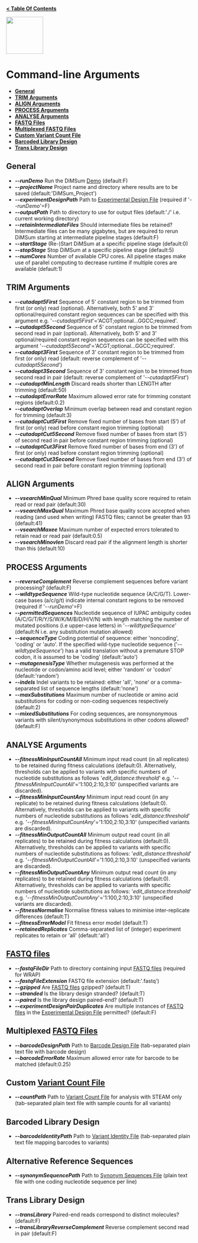 **[< Table Of Contents](https://github.com/lehner-lab/DiMSum#table-of-contents)**
<p align="left">
  <img src="../Dumpling.png" width="100">
</p>

# Command-line Arguments

* **[General](#general)**
* **[TRIM Arguments](#trim-arguments)**
* **[ALIGN Arguments](#align-arguments)**
* **[PROCESS Arguments](#process-arguments)**
* **[ANALYSE Arguments](#analyse-arguments)**
* **[FASTQ Files](#fastq-files)**
* **[Multiplexed FASTQ Files](#multiplexed-fastq-files)**
* **[Custom Variant Count File](#custom-variant-count-file)**
* **[Barcoded Library Design](#barcoded-library-design)**
* **[Trans Library Design](#trans-library-design)**

## General

* **_--runDemo_** Run the DiMSum [Demo](DEMO.md) (default:F)
* **_--projectName_** Project name and directory where results are to be saved (default:'DiMSum_Project')
* **_--experimentDesignPath_** Path to [Experimental Design File](FILEFORMATS.md#experimental-design-file) (required if '_--runDemo_'=F)
* **_--outputPath_** Path to directory to use for output files (default:'./' i.e. current working directory)
* **_--retainIntermediateFiles_** Should intermediate files be retained? Intermediate files can be many gigabytes, but are required to rerun DiMSum starting at intermediate pipeline stages (default:F)
* **_--startStage_** (Re-)Start DiMSum at a specific pipeline stage (default:0)
* **_--stopStage_** Stop DiMSum at a specific pipeline stage (default:5)
* **_--numCores_** Number of available CPU cores. All pipeline stages make use of parallel computing to decrease runtime if multiple cores are available (default:1)

## TRIM Arguments

* **_--cutadapt5First_** Sequence of 5' constant region to be trimmed from first (or only) read (optional). Alternatively, both 5' and 3' optional/required constant region sequences can be specified with this argument e.g. '_--cutadapt5First_'='ACGT;optional...GGCC;required'.
* **_--cutadapt5Second_** Sequence of 5' constant region to be trimmed from second read in pair (optional). Alternatively, both 5' and 3' optional/required constant region sequences can be specified with this argument '_--cutadapt5Second_'='ACGT;optional...GGCC;required'.
* **_--cutadapt3First_** Sequence of 3' constant region to be trimmed from first (or only) read (default: reverse complement of '_--cutadapt5Second_')
* **_--cutadapt3Second_** Sequence of 3' constant region to be trimmed from second read in pair (default: reverse complement of '_--cutadapt5First_')
* **_--cutadaptMinLength_** Discard reads shorter than LENGTH after trimming (default:50)
* **_--cutadaptErrorRate_** Maximum allowed error rate for trimming constant regions (default:0.2)
* **_--cutadaptOverlap_** Minimum overlap between read and constant region for trimming (default:3)
* **_--cutadaptCut5First_** Remove fixed number of bases from start (5') of first (or only) read before constant region trimming (optional)
* **_--cutadaptCut5Second_** Remove fixed number of bases from start (5') of second read in pair before constant region trimming (optional)
* **_--cutadaptCut3First_** Remove fixed number of bases from end (3') of first (or only) read before constant region trimming (optional)
* **_--cutadaptCut3Second_** Remove fixed number of bases from end (3') of second read in pair before constant region trimming (optional)

## ALIGN Arguments

* **_--vsearchMinQual_** Minimum Phred base quality score required to retain read or read pair (default:30)
* **_--vsearchMaxQual_** Maximum Phred base quality score accepted when reading (and used when writing) FASTQ files; cannot be greater than 93 (default:41)
* **_--vsearchMaxee_** Maximum number of expected errors tolerated to retain read or read pair (default:0.5)
* **_--vsearchMinovlen_** Discard read pair if the alignment length is shorter than this (default:10)

## PROCESS Arguments

* **_--reverseComplement_** Reverse complement sequences before variant processing? (default:F)
* **_--wildtypeSequence_** Wild-type nucleotide sequence (A/C/G/T). Lower-case bases (a/c/g/t) indicate internal constant regions to be removed (required if '_--runDemo_'=F)
* **_--permittedSequences_** Nucleotide sequence of IUPAC ambiguity codes (A/C/G/T/R/Y/S/W/K/M/B/D/H/V/N) with length matching the number of mutated positions (i.e upper-case letters) in '_--wildtypeSequence_' (default:N i.e. any substitution mutation allowed)
* **_--sequenceType_** Coding potential of sequence: either 'noncoding', 'coding' or 'auto'. If the specified wild-type nucleotide sequence ('_--wildtypeSequence_') has a valid translation without a premature STOP codon, it is assumed to be 'coding' (default:'auto')
* **_--mutagenesisType_** Whether mutagenesis was performed at the nucleotide or codon/amino acid level; either 'random' or 'codon' (default:'random')
* **_--indels_** Indel variants to be retained: either 'all', 'none' or a comma-separated list of sequence lengths (default:'none')
* **_--maxSubstitutions_** Maximum number of nucleotide or amino acid substitutions for coding or non-coding sequences respectively (default:2)
* **_--mixedSubstitutions_** For coding sequences, are nonsynonymous variants with silent/synonymous substitutions in other codons allowed? (default:F)

## ANALYSE Arguments

* **_--fitnessMinInputCountAll_** Minimum input read count (in all replicates) to be retained during fitness calculations (default:0). Alternatively, thresholds can be applied to variants with specific numbers of nucleotide substitutions as follows '_edit_distance:threshold_' e.g. '_--fitnessMinInputCountAll_'='1:100,2:10,3:10' (unspecified variants are discarded).
* **_--fitnessMinInputCountAny_** Minimum input read count (in any replicate) to be retained during fitness calculations (default:0). Alternatively, thresholds can be applied to variants with specific numbers of nucleotide substitutions as follows '_edit_distance:threshold_' e.g. '_--fitnessMinInputCountAny_'='1:100,2:10,3:10' (unspecified variants are discarded).
* **_--fitnessMinOutputCountAll_** Minimum output read count (in all replicates) to be retained during fitness calculations (default:0). Alternatively, thresholds can be applied to variants with specific numbers of nucleotide substitutions as follows: '_edit_distance:threshold_' e.g. '_--fitnessMinOutputCountAll_'='1:100,2:10,3:10' (unspecified variants are discarded).
* **_--fitnessMinOutputCountAny_** Minimum output read count (in any replicates) to be retained during fitness calculations (default:0). Alternatively, thresholds can be applied to variants with specific numbers of nucleotide substitutions as follows: '_edit_distance:threshold_' e.g. '_--fitnessMinOutputCountAny_'='1:100,2:10,3:10' (unspecified variants are discarded).
* **_--fitnessNormalise_** Normalise fitness values to minimise inter-replicate differences (default:T)
* **_--fitnessErrorModel_** Fit fitness error model (default:T)
* **_--retainedReplicates_** Comma-separated list of (integer) experiment replicates to retain or 'all' (default:'all')

## [FASTQ files](FILEFORMATS.md#fastq-files)

* **_--fastqFileDir_** Path to directory containing input [FASTQ files](FILEFORMATS.md#fastq-files) (required for WRAP)
* **_--fastqFileExtension_** FASTQ file extension (default:'.fastq')
* **_--gzipped_** Are [FASTQ files](FILEFORMATS.md#fastq-files) gzipped? (default:T)
* **_--stranded_** Is the library design stranded? (default:T)
* **_--paired_** Is the library design paired-end? (default:T)
* **_--experimentDesignPairDuplicates_** Are multiple instances of [FASTQ files](FILEFORMATS.md#fastq-files) in the [Experimental Design File](FILEFORMATS.md#experimental-design-file) permitted? (default:F)

## Multiplexed [FASTQ Files](FILEFORMATS.md#fastq-files)

* **_--barcodeDesignPath_** Path to [Barcode Design File](FILEFORMATS.md#barcode-design-file) (tab-separated plain text file with barcode design)
* **_--barcodeErrorRate_** Maximum allowed error rate for barcode to be matched (default:0.25)

## Custom [Variant Count File](FILEFORMATS.md#variant-count-file)

* **_--countPath_** Path to [Variant Count File](FILEFORMATS.md#variant-count-file) for analysis with STEAM only (tab-separated plain text file with sample counts for all variants)

## Barcoded Library Design

* **_--barcodeIdentityPath_** Path to [Variant Identity File](FILEFORMATS.md#variant-identity-file) (tab-separated plain text file mapping barcodes to variants)

## Alternative Reference Sequences

* **_--synonymSequencePath_** Path to [Synonym Sequences File](FILEFORMATS.md#synonym-sequences-file) (plain text file with one coding nucleotide sequence per line)

## Trans Library Design

* **_--transLibrary_** Paired-end reads correspond to distinct molecules? (default:F)
* **_--transLibraryReverseComplement_** Reverse complement second read in pair (default:F)

